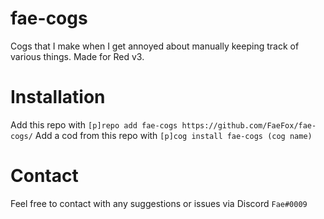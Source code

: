 # fae-cogs
Cogs that I make when I get annoyed about manually keeping track of various things. Made for Red v3.

# Installation
Add this repo with `[p]repo add fae-cogs https://github.com/FaeFox/fae-cogs/`
Add a cod from this repo with `[p]cog install fae-cogs (cog name)`

# Contact
Feel free to contact with any suggestions or issues via Discord `Fae#0009`
